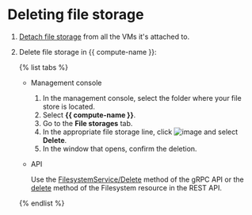 # Deleting file storage

1. [Detach file storage](detach-from-vm.md) from all the VMs it's attached to.

1. Delete file storage in {{ compute-name }}:

   {% list tabs %}

   - Management console
     1. In the management console, select the folder where your file store is located.
     1. Select **{{ compute-name }}**.
     1. Go to the **File storages** tab.
     1. In the appropriate file storage line, click ![image](../../../_assets/dots.svg) and select **Delete**.
     1. In the window that opens, confirm the deletion.

   - API

     Use the [FilesystemService/Delete](../../api-ref/grpc/filesystem_service.md#Delete) method of the gRPC API or the [delete](../../api-ref/Filesystem/delete.md) method of the Filesystem resource in the REST API.

   {% endlist %}

